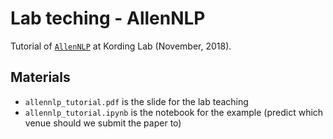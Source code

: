 # Lab teching - AllenNLP

Tutorial of [`AllenNLP`](https://allennlp.org/) at Kording Lab (November, 2018).


## Materials

- `allennlp_tutorial.pdf` is the slide for the lab teaching
- `allennlp_tutorial.ipynb` is the notebook for the example (predict which venue should we submit the paper to)